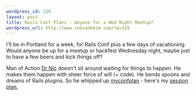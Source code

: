 ```yaml
--- 
wordpress_id: 319
layout: post
title: Rails Conf Plans - Anyone for a Wed Night Meetup?
wordpress_url: http://www.robsanheim.com/?p=319
---
```

I'll be in Portland for a week, for Rails Conf plus a few days of vacationing.  Would anyone be up for a meetup or hackfest Wednesday night, maybe just to have a few beers and kick things off?

Man of Action <a href="http://drnicwilliams.com/">Dr Nic</a> doesn't sit around waiting for things to happen.  He makes them happen with sheer force of will (+ code).  He bends spoons and dreams of Rails plugins.  So he whipped up <a href="http://myconfplan.com">myconfplan</a> - here's my <a href="http://myconfplan.com/users/rsanheim/conferences/RailsConf2007">session plan.</a>
